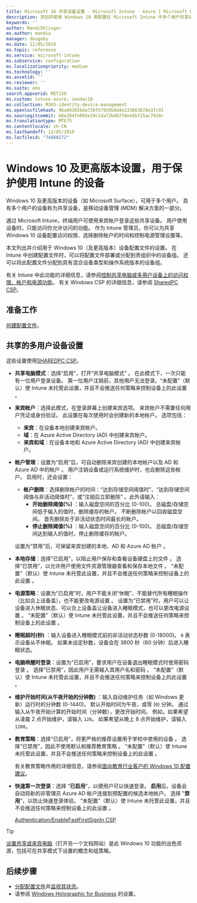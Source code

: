 ```yaml
---
title: Microsoft 10 共享设备设置 - Microsoft Intune - Azure | Microsoft Docs
description: 添加并使用 Windows 10 来配置在 Microsoft Intune 中多个用户共享或使用的设备。 查看所有设置列表以及对设备（包括 Microsoft Surface）的效果。 控制来宾帐户、管理帐户和删除非活动帐户、允许或阻止保存到本地存储、设置电源和睡眠选项、选择安装更新的时间，并在设备配置文件的教育环境中使用设备。
keywords: ''
author: MandiOhlinger
ms.author: mandia
manager: dougeby
ms.date: 12/05/2019
ms.topic: reference
ms.service: microsoft-intune
ms.subservice: configuration
ms.localizationpriority: medium
ms.technology: ''
ms.assetid: ''
ms.reviewer: ''
ms.suite: ems
search.appverid: MET150
ms.custom: intune-azure; seodec18
ms.collection: M365-identity-device-management
ms.openlocfilehash: 96a89301bda738f57920b8d4e233663678e3fc91
ms.sourcegitcommit: 66e284fe092e19c1da72b4b770e45bf25ac7910c
ms.translationtype: MTE75
ms.contentlocale: zh-CN
ms.lasthandoff: 12/05/2019
ms.locfileid: "74860272"
---
```

# <a name="windows-10-and-later-settings-to-manage-shared-devices-using-intune"></a>Windows 10 及更高版本设置，用于保护使用 Intune 的设备

Windows 10 及更高版本的设备（如 Microsoft Surface），可用于多个用户。 具有多个用户的设备称为共享设备，是移动设备管理 (MDM) 解决方案的一部分。

通过 Microsoft Intune，终端用户可使用来宾帐户登录这些共享设备。 用户使用设备时，只能访问你允许访问的功能。 作为 Intune 管理员，你可以为共享 Windows 10 设备配置访问权限、选择删除帐户的时间和控制电源管理设置等。

本文列出并介绍用于 Windows 10（及更高版本）设备配置文件的设置。 在 Intune 中创建配置文件时，可以将配置文件部署或分配到贵组织中的设备组。 还可以将此配置文件分配到具有混合设备类型和操作系统版本的设备组。

有关 Intune 中此功能的详细信息，请参阅[控制共享电脑或多用户设备上的访问权限、帐户和电源功能](shared-user-device-settings.md)。 有关 Windows CSP 的详细信息，请参阅 [SharedPC CSP](https://docs.microsoft.com/windows/client-management/mdm/sharedpc-csp)。

## <a name="before-your-begin"></a>准备工作

[创建配置文件](shared-user-device-settings.md)。

## <a name="shared-multi-user-device-settings"></a>共享的多用户设备设置

这些设置使用[SHAREDPC CSP](https://docs.microsoft.com/windows/client-management/mdm/sharedpc-csp)。

- **共享电脑模式**：选择“启用”，打开“共享电脑模式”  。 在此模式下，一次只能有一位用户登录设备。 第一位用户注销前，其他用户无法登录。“未配置”（默认）使 Intune 未托管此设置，并且不会推送任何策略来控制设备上的此设置  。
- **来宾帐户**：选择此模式，在登录屏幕上创建来宾选项。 来宾帐户不需要任何用户凭证或身份验证。 此设置在每次使用时会创建新的本地帐户。 选项包括：
  - **来宾**：在设备本地创建来宾帐户。
  - **域**：在 Azure Active Directory (AD) 中创建来宾帐户。
  - **来宾和域**：在设备本地和 Azure Active Directory (AD) 中创建来宾帐户。
- **帐户管理**：设置为“启用”后，可自动删除来宾创建的本地帐户以及 AD 和 Azure AD 中的帐户  。 用户注销设备或运行系统维护时，也会删除这些帐户。 启用时，还会设置：
  - **帐户删除**：选择删除帐户的时间：“达到存储空间阈值时”、“达到存储空间阈值与非活动阈值时”，或“注销后立即删除”    。此外请输入：
    - **开始删除阈值(%)** ：输入磁盘空间的百分比 (0-100)。 总磁盘/存储空间低于输入的值时，删除缓存的帐户。 不断删除帐户以回收磁盘空间。 首先删除处于非活动状态时间最长的帐户。
    - **停止删除阈值(%)** ：输入磁盘空间的百分比 (0-100)。 总磁盘/存储空间达到输入的值时，停止删除缓存的帐户。

  设置为“禁用”后，可保留来宾创建的本地、AD 和 Azure AD 帐户  。

- **本地存储**：选择“已启用”，以阻止用户保存和查看设备硬盘上的文件  。 选择“已禁用”，以允许用户使用文件资源管理器查看和保存本地文件  。 “未配置”（默认）使 Intune 未托管此设置，并且不会推送任何策略来控制设备上的此设置  。
- **电源策略**：设置为“已启用”时，用户不能关闭“休眠”、不能替代所有睡眠操作（比如合上设备盖），也不能更改电源设置  。 设置为“已禁用”时，用户可以让设备进入休眠状态、可以合上设备盖让设备进入睡眠模式，也可以更改电源设置  。 “未配置”（默认）使 Intune 未托管此设置，并且不会推送任何策略来控制设备上的此设置  。
- **睡眠超时(秒)** ：输入设备进入睡眠模式前的非活动状态秒数 (0-18000)。 `0` 表示设备从不休眠。 如果未设定秒数，设备会在 3600 秒（60 分钟）后进入睡眠状态。
- **电脑唤醒时登录**：设置为“已启用”，要求用户在设备退出睡眠模式时使用密码登录  。 选择“已禁用”，因此用户无需输入其用户名和密码  。 “未配置”（默认）使 Intune 未托管此设置，并且不会推送任何策略来控制设备上的此设置  。
- **维护开始时间(从午夜开始的分钟数)** ：输入自动维护任务（如 Windows 更新）运行时的分钟数 (0-1440)。 默认开始时间为午夜，或零 (`0`) 分钟。 通过输入从午夜开始计算的开始时间（分钟数），更改开始时间。 例如，如果希望从凌晨 2 点开始维护，请输入 `120`。 如果希望从晚上 8 点开始维护，请输入 `1200`。
- **教育策略**：选择“已启用”，将更严格的推荐设置用于学校中使用的设备  。 选择“已禁用”，因此不使用默认和推荐教育策略  。 “未配置”（默认）使 Intune 未托管此设置，并且不会推送任何策略来控制设备上的此设置  。

  有关教育策略作用的详细信息，请参阅[面向教育行业客户的 Windows 10 配置建议](https://docs.microsoft.com/education/windows/configure-windows-for-education)。

- **快速第一次登录**：选择 "**已启用**"，以便用户可以快速登录。 **启用**后，设备会自动将新的非管理员 Azure AD 帐户连接到预配置的候选本地帐户。 选择 "**禁用**"，以防止快速登录体验。 “未配置”（默认）使 Intune 未托管此设置，并且不会推送任何策略来控制设备上的此设置  。

  [Authentication/EnableFastFirstSignIn CSP](https://docs.microsoft.com/windows/client-management/mdm/policy-csp-authentication#authentication-enablefastfirstsignin)

> [!TIP]
> [设置共享或来宾电脑](https://docs.microsoft.com/windows/configuration/set-up-shared-or-guest-pc)（打开另一个文档网站）是此 Windows 10 功能的出色资源，包括可在共享模式下设置的概念和组策略。

## <a name="next-steps"></a>后续步骤

- [分配配置文件](device-profile-assign.md)并[监视其状态](device-profile-monitor.md)。
- 请参阅 [Windows Holographic for Business](shared-user-device-settings-windows-holographic.md) 的设置。
